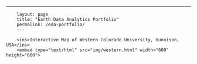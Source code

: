  ---
        layout: page
        title: "Earth Data Analytics Portfolio"
        permalink: /eda-portfolio/
        ---

        <ins>Interactive Map of Western Colorado University, Gunnison, USA</ins>
        <embed type="text/html" src="img/western.html" width="600" height="600">
